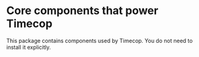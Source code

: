# Core components that power Timecop

This package contains components used by Timecop. You do not need to install it explicitly.
